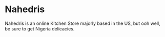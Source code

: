 # Nahedris
Nahedris is an online Kitchen Store majorly based in the US, but ooh well, be sure to get Nigeria delicacies.
